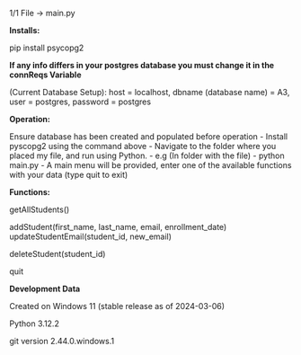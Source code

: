 1/1 File -> main.py

**Installs:**

pip install psycopg2

******If any info differs in your postgres database you must change it in the connReqs Variable******

(Current Database Setup):
host = localhost, dbname (database name) = A3, user = postgres, password = postgres


**Operation:**

Ensure database has been created and populated before operation -
Install pyscopg2 using the command above -
Navigate to the folder where you placed my file, and run using Python. -
e.g (In folder with the file)  -
python main.py -
A main menu will be provided, enter one of the available functions with your data (type quit to exit)

**Functions:**

getAllStudents()

addStudent(first_name, last_name, email, enrollment_date)
updateStudentEmail(student_id, new_email)

deleteStudent(student_id)

quit




**Development Data**

Created on Windows 11 (stable release as of 2024-03-06)

Python 3.12.2

git version 2.44.0.windows.1
